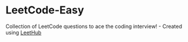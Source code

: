 # LeetCode-Easy
Collection of LeetCode questions to ace the coding interview! - Created using [LeetHub](https://github.com/QasimWani/LeetHub)
